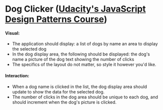# Dog Clicker ([Udacity's JavaScript Design Patterns Course](https://www.udacity.com/course/javascript-design-patterns--ud989))
#### Visual:
- The application should display:
  a list of dogs by name
  an area to display the selected dog
- In the dog display area, the following should be displayed:
  the dog's name
  a picture of the dog
  text showing the number of clicks
- The specifics of the layout do not matter, so style it however you'd like.
#### Interaction:
- When a dog name is clicked in the list, the dog display area should update to show the data for the selected dog.
- The number of clicks in the dog area should be unique to each dog, and should increment when the dog's picture is clicked.
